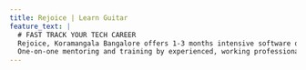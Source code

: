 ```yaml
---
title: Rejoice | Learn Guitar
feature_text: |
  # FAST TRACK YOUR TECH CAREER
  Rejoice, Koramangala Bangalore offers 1-3 months intensive software development training programmes designed to kickstart your tech career. 
  One-on-one mentoring and training by experienced, working professionals from top IT companies in the world.
---
```

